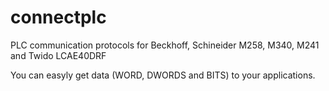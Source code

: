 # connectplc
PLC communication protocols for Beckhoff, Schineider M258, M340, M241 and Twido LCAE40DRF

You can easyly get data (WORD, DWORDS and BITS) to your applications.
